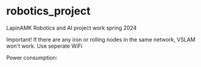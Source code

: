 # robotics_project
LapinAMK Robotics and AI project work spring 2024

Important! If there are any iron or rolling nodes in the same network, VSLAM won't work. Use seperate WiFi

Power consumption:
